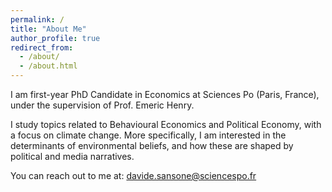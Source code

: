 ```yaml
---
permalink: /
title: "About Me"
author_profile: true
redirect_from: 
  - /about/
  - /about.html
---
```


I am first-year PhD Candidate in Economics at Sciences Po (Paris, France), under the supervision of Prof. Emeric Henry. 

I study topics related to Behavioural Economics and Political Economy, with a focus on climate change. More specifically, I am interested in the determinants of environmental beliefs, and how these are shaped by political and media narratives. 

You can reach out to me at: davide.sansone@sciencespo.fr
